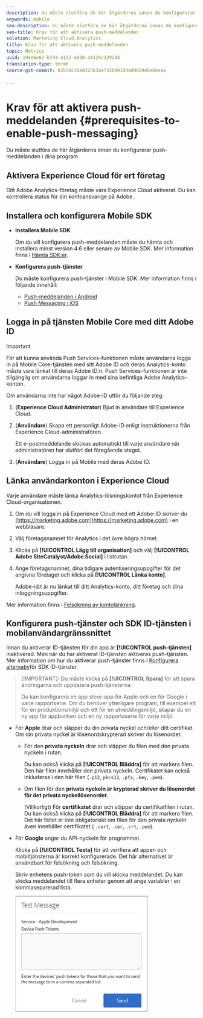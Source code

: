 ```yaml
---
description: Du måste slutföra de här åtgärderna innan du konfigurerar Push Messaging i program.
keywords: mobile
seo-description: Du måste slutföra de här åtgärderna innan du konfigurerar Push Messaging i program.
seo-title: Krav för att aktivera push-meddelanden
solution: Marketing Cloud,Analytics
title: Krav för att aktivera push-meddelanden
topic: Metrics
uuid: 194e6e07-b794-4152-a838-a4125c3292d4
translation-type: tm+mt
source-git-commit: 82b3dc38a0325b3aa733b491ddad9b59dbe84eaa

---
```



# Krav för att aktivera push-meddelanden {#prerequisites-to-enable-push-messaging}

Du måste slutföra de här åtgärderna innan du konfigurerar push-meddelanden i dina program.

## Aktivera Experience Cloud för ert företag

Ditt Adobe Analytics-företag måste vara Experience Cloud aktiverat. Du kan kontrollera status för din kontoansvarige på Adobe.

## Installera och konfigurera Mobile SDK

* **Installera Mobile SDK**

   Om du vill konfigurera push-meddelanden måste du hämta och installera minst version 4.6 eller senare av Mobile SDK. Mer information finns i [Hämta SDK:er](/help/using/c-manage-app-settings/c-mob-confg-app/t-config-analytics/download-sdk.md).

* **Konfigurera push-tjänster**

   Du måste konfigurera push-tjänster i Mobile SDK.
Mer information finns i följande innehåll:

   * [Push-meddelanden i Android](/help/android/messaging-main/push-messaging/push-messaging.md)
   * [Push Messaging i iOS](/help/ios/messaging-main/push-messaging/push-messaging.md)

## Logga in på tjänsten Mobile Core med ditt Adobe ID

>[!IMPORTANT]
>
>För att kunna använda Push Services-funktionen måste användarna logga in på Mobile Core-tjänsten med sitt Adobe ID och deras Analytics-konto måste vara länkat till deras Adobe ID:n. Push Services-funktionen är inte tillgänglig om användarna loggar in med sina befintliga Adobe Analytics-konton.

Om användarna inte har något Adobe-ID utför du följande steg:

1. (**Experience Cloud Administrator**) Bjud in användare till Experience Cloud.

1. (**Användare**) Skapa ett personligt Adobe-ID enligt instruktionerna från Experience Cloud-administratören.

   Ett e-postmeddelande skickas automatiskt till varje användare när administratören har slutfört det föregående steget.

1. (**Användare**) Logga in på Mobile med deras Adobe ID.

## Länka användarkonton i Experience Cloud

Varje användare måste länka Analytics-lösningskontot från Experience Cloud-organisationen.

1. Om du vill logga in på Experience Cloud med ett Adobe-ID skriver du [https://marketing.adobe.com](https://marketing.adobe.com) i en webbläsare.

1. Välj företagsnamnet för Analytics i det övre högra hörnet.

1. Klicka på **[!UICONTROL Lägg till organisation]** och välj **[!UICONTROL Adobe SiteCatalyst/Adobe Social]** i listrutan.

1. Ange företagsnamnet, dina tidigare autentiseringsuppgifter för det angivna företaget och klicka på **[!UICONTROL Länka konto]**.

   Adobe-id:t är nu länkat till ditt Analytics-konto, ditt företag och dina inloggningsuppgifter.

Mer information finns i [Felsökning av kontolänkning](https://docs.adobe.com/content/help/en/core-services/interface/manage-users-and-products/organizations.html).

## Konfigurera push-tjänster och SDK ID-tjänsten i mobilanvändargränssnittet

Innan du aktiverar ID-tjänsten för din app är **[!UICONTROL push-tjänsten]** inaktiverad. Men när du har aktiverat ID-tjänsten aktiveras push-tjänsten. Mer information om hur du aktiverar push-tjänster finns i [Konfigurera alternativ](/help/using/c-manage-app-settings/c-mob-confg-app/t-config-visitor.md)för SDK ID-tjänster.

>[!IMPORTANT]: Du måste klicka på **[!UICONTROL Spara]** för att spara ändringarna och uppdatera push-tjänsterna.
>
>Du kan konfigurera en app store-app för Apple och en för Google i varje rapportserie. Om du behöver ytterligare program, till exempel ett för en produktionsmiljö och ett för en utvecklingsmiljö, skapar du en ny app för appbutiken och en ny rapportsserie för varje miljö.

* För **Apple** drar och släpper du din privata nyckel och/eller ditt certifikat. Om din privata nyckel är lösenordskrypterad skriver du lösenordet.

   * För den **privata nyckeln** drar och släpper du filen med den privata nyckeln i rutan.

      Du kan också klicka på **[!UICONTROL Bläddra]** för att markera filen. Den här filen innehåller den privata nyckeln. Certifikatet kan också inkluderas i den här filen (`.p12`, `pkcs12`, `.pfx`, `.key`, `.pem`).

   * Om filen för den **privata nyckeln är krypterad skriver du lösenordet för det privata nyckellösenordet**.

      (Villkorligt) För **certifikatet** drar och släpper du certifikatfilen i rutan. Du kan också klicka på **[!UICONTROL Bläddra]** för att markera filen. Det här fältet är inte obligatoriskt om filen för den privata nyckeln även innehåller certifikatet ( `.cert`, `.cer`, `.crt`, `.pem`).

* För **Google** anger du API-nyckeln för programmet.

   Klicka på **[!UICONTROL Testa]** för att verifiera att appen och mobiltjänsterna är korrekt konfigurerade. Det här alternativet är användbart för felsökning och felsökning.

   Skriv enhetens push-token som du vill skicka meddelandet. Du kan skicka meddelandet till flera enheter genom att ange variabler i en kommaseparerad lista.

   ![push test message](assets/push_test_list.png)
